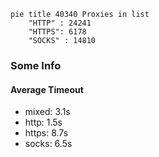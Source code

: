 
```mermaid
pie title 40340 Proxies in list
    "HTTP" : 24241
    "HTTPS": 6178
    "SOCKS" : 14810
```

### Some Info
#### Average Timeout

- mixed: 3.1s
- http: 1.5s
- https: 8.7s
- socks: 6.5s